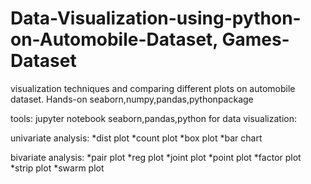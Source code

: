 # Data-Visualization-using-python-on-Automobile-Dataset, Games-Dataset
visualization techniques and comparing different plots on automobile dataset. Hands-on seaborn,numpy,pandas,pythonpackage 

tools: jupyter notebook
seaborn,pandas,python for data visualization:

univariate analysis: 
*dist plot
*count plot
*box plot
*bar chart

bivariate analysis:
*pair plot
*reg plot
*joint plot
*point plot
*factor plot
*strip plot
*swarm plot


